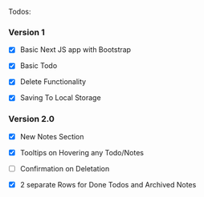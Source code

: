 Todos:

### Version 1

- [x] Basic Next JS app with Bootstrap
- [x] Basic Todo
- [x] Delete Functionality
- [x] Saving To Local Storage


### Version 2.0
- [x] New Notes Section
- [x] Tooltips on Hovering any Todo/Notes
- [ ] Confirmation on Deletation
- [x] 2 separate Rows for Done Todos and Archived Notes

